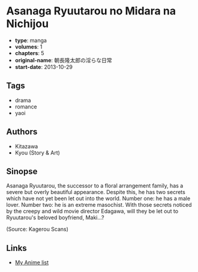 # Asanaga Ryuutarou no Midara na Nichijou

-   **type**: manga
-   **volumes**: 1
-   **chapters**: 5
-   **original-name**: 朝長隆太郎の淫らな日常
-   **start-date**: 2013-10-29

## Tags

-   drama
-   romance
-   yaoi

## Authors

-   Kitazawa
-   Kyou (Story & Art)

## Sinopse

Asanaga Ryuutarou, the successor to a floral arrangement family, has a severe but overly beautiful appearance. Despite this, he has two secrets which have not yet been let out into the world. Number one: he has a male lover. Number two: he is an extreme masochist. With those secrets noticed by the creepy and wild movie director Edagawa, will they be let out to Ryuutarou's beloved boyfriend, Maki...?

(Source: Kagerou Scans)

## Links

-   [My Anime list](https://myanimelist.net/manga/88766/Asanaga_Ryuutarou_no_Midara_na_Nichijou)
